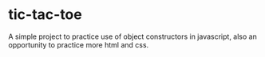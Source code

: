# tic-tac-toe
A simple project to practice use of object constructors in javascript, also an opportunity to practice more html and css. 
